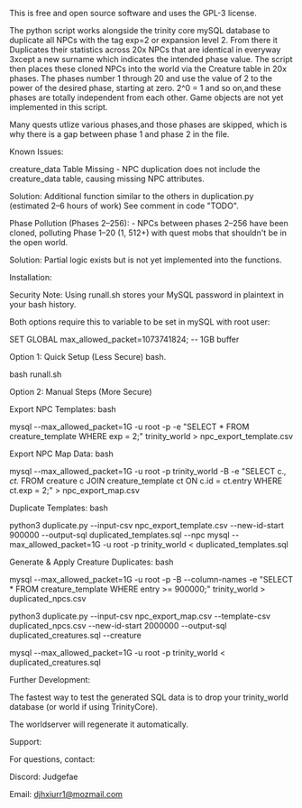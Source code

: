 This is free and open source software and uses the GPL-3 license. 

The python script works alongside the trinity core mySQL database to duplicate all NPCs with the tag exp=2 or expansion level 2. From there it Duplicates their statistics across 20x NPCs that are identical in everyway 3xcept a new surname which indicates the intended phase value. The script then places these cloned NPCs into the world via the Creature table in 20x phases. The phases number 1 through 20 and use the value of 2 to the power of the desired phase, starting at zero. 2^0 = 1 and so on,and these phases are totally independent from each other. Game objects are not yet implemented in this script.

Many quests utlize various phases,and those phases are skipped, which is why there is a gap between phase 1 and phase 2 in the file.


Known Issues:

creature_data Table Missing
    - NPC duplication does not include the creature_data table, causing missing NPC attributes.

Solution: Additional function similar to the others in duplication.py (estimated 2–6 hours of work) See comment in code "TODO".

Phase Pollution (Phases 2–256):
    - NPCs between phases 2–256 have been cloned, polluting Phase 1–20 (1, 512+) with quest mobs that shouldn't be in the open world.

Solution: Partial logic exists but is  not yet implemented into the functions.


Installation:

Security Note: Using runall.sh stores your MySQL password in plaintext in your bash history.

Both options require this to variable to be set in mySQL with root user:

SET GLOBAL max_allowed_packet=1073741824; -- 1GB buffer

Option 1: Quick Setup (Less Secure)
bash.

bash runall.sh

Option 2: Manual Steps (More Secure)

Export NPC Templates:
bash

mysql --max_allowed_packet=1G -u root -p -e "SELECT * FROM creature_template WHERE exp = 2;" trinity_world > npc_export_template.csv

Export NPC Map Data:
bash

mysql --max_allowed_packet=1G -u root -p trinity_world -B -e "SELECT c.*, ct.* FROM creature c JOIN creature_template ct ON c.id = ct.entry WHERE ct.exp = 2;" > npc_export_map.csv

Duplicate Templates:
bash

python3 duplicate.py --input-csv npc_export_template.csv --new-id-start 900000 --output-sql duplicated_templates.sql --npc
mysql --max_allowed_packet=1G -u root -p trinity_world < duplicated_templates.sql

Generate & Apply Creature Duplicates:
bash

mysql --max_allowed_packet=1G -u root -p -B --column-names -e "SELECT * FROM creature_template WHERE entry >= 900000;" trinity_world > duplicated_npcs.csv

python3 duplicate.py --input-csv npc_export_map.csv --template-csv duplicated_npcs.csv --new-id-start 2000000 --output-sql duplicated_creatures.sql --creature

mysql --max_allowed_packet=1G -u root -p trinity_world < duplicated_creatures.sql

Further Development:

The fastest way to test the generated SQL data is to drop your trinity_world database (or world if using TrinityCore).

The worldserver will regenerate it automatically.

Support:

For questions, contact:

  Discord: Judgefae

  Email: djhxiurr1@mozmail.com
